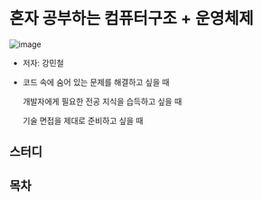 # 혼자 공부하는 컴퓨터구조 + 운영체제

![image](https://github.com/learning-with/book-reading-self-learning-cs-and-os/assets/75254185/c3011527-ca05-4dee-a201-4fdb474cd042)

- 저자: 강민철
- 코드 속에 숨어 있는 문제를 해결하고 싶을 때
  
  개발자에게 필요한 전공 지식을 습득하고 싶을 때
  
  기술 면접을 제대로 준비하고 싶을 때

## 스터디
## 목차
